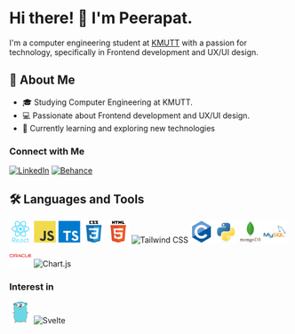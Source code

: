# Hi there! 👋 I'm Peerapat.

I'm a computer engineering student at [KMUTT](https://www.kmutt.ac.th/) with a passion for technology, specifically in Frontend development and UX/UI design.
 
## 🚀 About Me

- 🎓 Studying Computer Engineering at KMUTT.
- 💻 Passionate about Frontend development and UX/UI design.
- 🌱 Currently learning and exploring new technologies

### Connect with Me

[![LinkedIn](https://img.shields.io/badge/LinkedIn-Connect-blue?style=for-the-badge&logo=linkedin)](https://www.linkedin.com/in/peerapatpadt)
[![Behance](https://img.shields.io/badge/Behance-Portfolio-1769FF?style=for-the-badge&logo=behance)](https://www.behance.net/peerapapadthaw)

## 🛠️ Languages and Tools

<div align="left">
  <img alt="React" src="https://raw.githubusercontent.com/devicons/devicon/master/icons/react/react-original-wordmark.svg" width="40" height="40">
  <img alt="JavaScript" src="https://raw.githubusercontent.com/devicons/devicon/master/icons/javascript/javascript-original.svg" width="40" height="40">
  <img alt="TypeScript" src="https://raw.githubusercontent.com/devicons/devicon/master/icons/typescript/typescript-original.svg" width="40" height="40">
  <img alt="CSS" src="https://raw.githubusercontent.com/devicons/devicon/master/icons/css3/css3-original-wordmark.svg" width="40" height="40">
  <img alt="HTML5" src="https://raw.githubusercontent.com/devicons/devicon/master/icons/html5/html5-original-wordmark.svg" width="40" height="40">
  <img alt="Tailwind CSS" src="https://www.vectorlogo.zone/logos/tailwindcss/tailwindcss-icon.svg" width="40" height="40">
  <img alt="C" src="https://raw.githubusercontent.com/devicons/devicon/master/icons/c/c-original.svg" width="40" height="40">
  <img alt="Python" src="https://raw.githubusercontent.com/devicons/devicon/master/icons/python/python-original.svg" width="40" height="40">
  <img alt="MongoDB" src="https://raw.githubusercontent.com/devicons/devicon/master/icons/mongodb/mongodb-original-wordmark.svg" width="40" height="40">
  <img alt="MySQL" src="https://raw.githubusercontent.com/devicons/devicon/master/icons/mysql/mysql-original-wordmark.svg" width="40" height="40">
  <img alt="Oracle" src="https://raw.githubusercontent.com/devicons/devicon/master/icons/oracle/oracle-original.svg" width="40" height="40">
  <img alt="Chart.js" src="https://www.chartjs.org/media/logo-title.svg" width="40" height="40">
</div>

### Interest in

<div align="left">
  <img alt="Go" src="https://raw.githubusercontent.com/devicons/devicon/master/icons/go/go-original.svg" width="40" height="40">
  <img alt="Svelte" src="https://upload.wikimedia.org/wikipedia/commons/1/1b/Svelte_Logo.svg" width="40" height="40">
</div>
